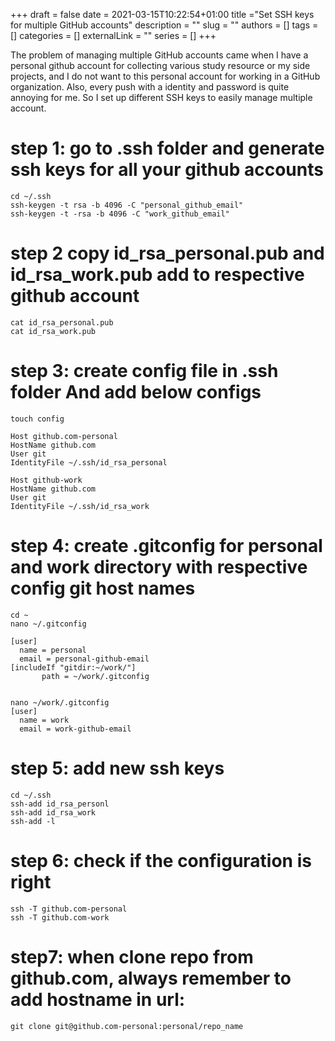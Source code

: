 +++ 
draft = false
date = 2021-03-15T10:22:54+01:00
title ="Set SSH keys for multiple GitHub accounts"
description = ""
slug = ""
authors = []
tags = []
categories = []
externalLink = ""
series = []
+++


The problem of managing multiple GitHub accounts came when I have a personal github account for collecting 
various study resource or my side projects, and I do not want to this personal account for working in 
a GitHub organization. Also, every push with a identity and password is quite annoying for me. So I set up 
different SSH keys to easily manage multiple account.

# step 1:  go to .ssh folder and generate ssh keys for all your github accounts
```
cd ~/.ssh
ssh-keygen -t rsa -b 4096 -C "personal_github_email" 
ssh-keygen -t -rsa -b 4096 -C "work_github_email"
```

# step 2 copy id_rsa_personal.pub and id_rsa_work.pub add to respective github account
```
cat id_rsa_personal.pub
cat id_rsa_work.pub
```

# step 3: create config file in .ssh folder And add below configs
```
touch config

Host github.com-personal
HostName github.com
User git
IdentityFile ~/.ssh/id_rsa_personal

Host github-work
HostName github.com
User git
IdentityFile ~/.ssh/id_rsa_work
```

# step 4: create .gitconfig for personal and work directory with respective config git host names
```
cd ~
nano ~/.gitconfig

[user]
  name = personal
  email = personal-github-email
[includeIf "gitdir:~/work/"]
       path = ~/work/.gitconfig


nano ~/work/.gitconfig
[user]
  name = work
  email = work-github-email

```


# step 5: add new ssh keys
```
cd ~/.ssh
ssh-add id_rsa_personl
ssh-add id_rsa_work
ssh-add -l
```


# step 6: check if the configuration is right
```
ssh -T github.com-personal
ssh -T github.com-work
```

# step7: when clone repo from github.com, always remember to add hostname in url:
```
git clone git@github.com-personal:personal/repo_name
```





